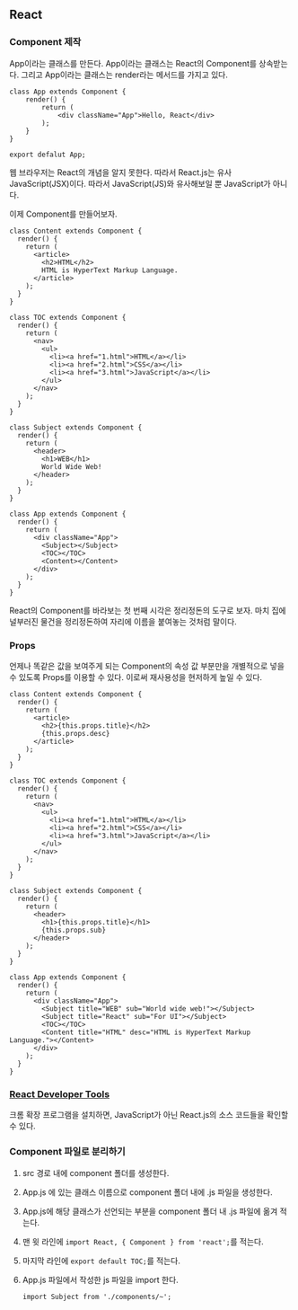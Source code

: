 ## React

### Component 제작

App이라는 클래스를 만든다.
App이라는 클래스는 React의 Component를 상속받는다.
그리고 App이라는 클래스는 render라는 메서드를 가지고 있다.

```react
class App extends Component {
	render() {
		return (
			<div className="App">Hello, React</div>
		);
	}
}

export defalut App;
```

웹 브라우저는 React의 개념을 알지 못한다. 따라서 React.js는 유사 JavaScript(JSX)이다. 따라서 JavaScript(JS)와 유사해보일 뿐 JavaScript가 아니다.



이제 Component를 만들어보자.

```react
class Content extends Component {
  render() {
    return (
      <article>
        <h2>HTML</h2>
        HTML is HyperText Markup Language.
      </article>         
    );
  }
}

class TOC extends Component {
  render() {
    return (
      <nav>
        <ul>
          <li><a href="1.html">HTML</a></li>
          <li><a href="2.html">CSS</a></li>
          <li><a href="3.html">JavaScript</a></li>
        </ul>
      </nav>           
    );
  }
}

class Subject extends Component {
  render() {
    return (
      <header>
        <h1>WEB</h1>
        World Wide Web!
      </header>
    );
  }
}

class App extends Component {
  render() {
    return (
      <div className="App">
        <Subject></Subject>
        <TOC></TOC>
        <Content></Content>
      </div>
    );
  }
}
```

React의 Component를 바라보는 첫 번째 시각은 정리정돈의 도구로 보자. 마치 집에 널부러진 물건을 정리정돈하여 자리에 이름을 붙여놓는 것처럼 말이다. 



### Props

언제나 똑같은 값을 보여주게 되는 Component의 속성 값 부분만을 개별적으로 넣을 수 있도록 Props를 이용할 수 있다. 이로써 재사용성을 현저하게 높일 수 있다.

```react
class Content extends Component {
  render() {
    return (
      <article>
        <h2>{this.props.title}</h2>
		{this.props.desc}
      </article>         
    );
  }
}

class TOC extends Component {
  render() {
    return (
      <nav>
        <ul>
          <li><a href="1.html">HTML</a></li>
          <li><a href="2.html">CSS</a></li>
          <li><a href="3.html">JavaScript</a></li>
        </ul>
      </nav>           
    );
  }
}

class Subject extends Component {
  render() {
    return (
      <header>
        <h1>{this.props.title}</h1>
        {this.props.sub}
      </header>
    );
  }
}

class App extends Component {
  render() {
    return (
      <div className="App">
        <Subject title="WEB" sub="World wide web!"></Subject>
        <Subject title="React" sub="For UI"></Subject>    
        <TOC></TOC>
        <Content title="HTML" desc="HTML is HyperText Markup Language."></Content>
      </div>
    );
  }
}
```



### [React Developer Tools](https://chrome.google.com/webstore/detail/react-developer-tools/fmkadmapgofadopljbjfkapdkoienihi)

크롬 확장 프로그램을 설치하면, JavaScript가 아닌 React.js의 소스 코드들을 확인할 수 있다.



### Component 파일로 분리하기

1. src 경로 내에 component 폴더를 생성한다.

2. App.js 에 있는 클래스 이름으로 component 폴더 내에 .js 파일을 생성한다.

3. App.js에 해당 클래스가 선언되는 부분을 component 폴더 내 .js 파일에 옮겨 적는다.

4. 맨 윗 라인에 `import React, { Component } from 'react';`를 적는다.

5. 마지막 라인에 `export default TOC;`를 적는다.

6. App.js 파일에서 작성한 js 파일을 import 한다.

   `import Subject from './components/~';`

